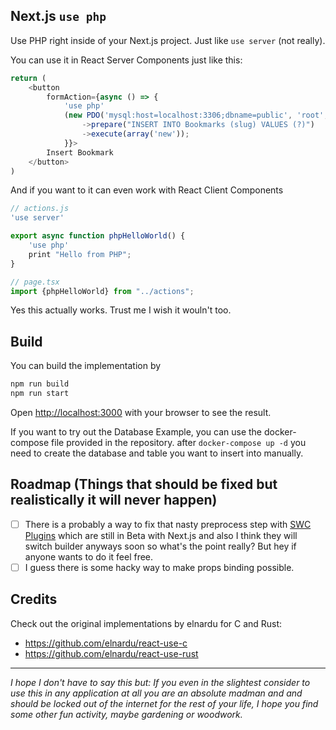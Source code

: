 ## Next.js `use php`

Use PHP right inside of your Next.js project. 
Just like `use server` (not really).

You can use it in React Server Components just like this: 

```javascript
return (
    <button
        formAction={async () => {
            'use php'
            (new PDO('mysql:host=localhost:3306;dbname=public', 'root', 'root'))
                ->prepare("INSERT INTO Bookmarks (slug) VALUES (?)")
                ->execute(array('new'));
            }}>
        Insert Bookmark
    </button>
)
```

And if you want to it can even work with React Client Components

```javascript
// actions.js
'use server'

export async function phpHelloWorld() {
    'use php'
    print "Hello from PHP";
}
```

```javascript
// page.tsx
import {phpHelloWorld} from "../actions";
```


Yes this actually works. Trust me I wish it wouln't too. 

## Build 

You can build the implementation by

```bash
npm run build
npm run start
```

Open [http://localhost:3000](http://localhost:3000) with your browser to see the result.

If you want to try out the Database Example, you can use the docker-compose file provided in the repository.
after `docker-compose up -d` you need to create the database and table you want to insert into manually.

## Roadmap (Things that should be fixed but realistically it will never happen)

- [ ] There is a probably a way to fix that nasty preprocess step with [SWC Plugins]( https://swc.rs/docs/plugin/ecmascript/getting-started) which are still in Beta with Next.js and also I think they will switch builder anyways soon so what's the point really? But hey if anyone wants to do it feel free.
- [ ] I guess there is some hacky way to make props binding possible.

## Credits

Check out the original implementations by elnardu for C and Rust:

* https://github.com/elnardu/react-use-c
* https://github.com/elnardu/react-use-rust

---

*I hope I don't have to say this but: If you even in the slightest consider to use this in any application at all you are an absolute madman and and should be locked out of the internet for the rest of your life, I hope you find some other fun activity, maybe gardening or woodwork.* 